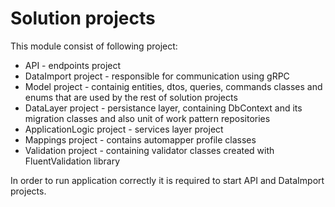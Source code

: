# Solution projects

This module consist of following project:
 * API - endpoints project
 * DataImport project - responsible for communication using gRPC
 * Model project - containig entities, dtos, queries, commands classes and enums that are used by the rest of solution projects
 * DataLayer project - persistance layer, containing DbContext and its migration classes and also unit of work pattern repositories
 * ApplicationLogic project - services layer project
 * Mappings project - contains automapper profile classes
 * Validation project - containing validator classes created with FluentValidation library

In order to run application correctly it is required to start API and DataImport projects.
